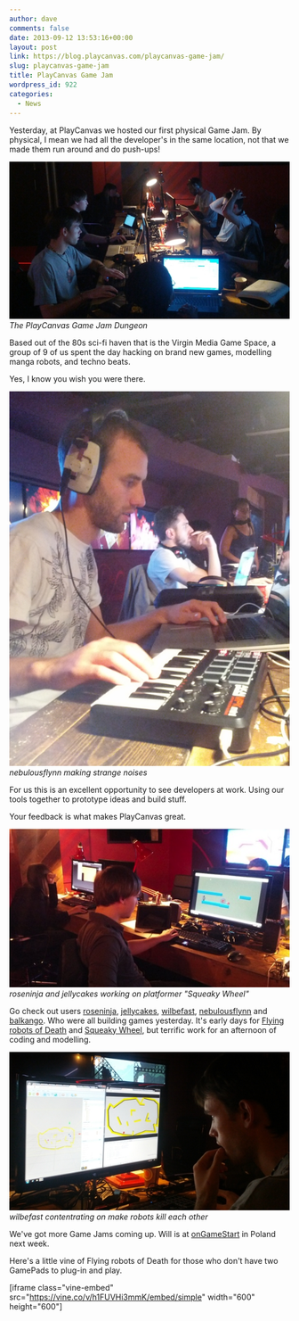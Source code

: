 ```yaml
---
author: dave
comments: false
date: 2013-09-12 13:53:16+00:00
layout: post
link: https://blog.playcanvas.com/playcanvas-game-jam/
slug: playcanvas-game-jam
title: PlayCanvas Game Jam
wordpress_id: 922
categories:
  - News
---
```


Yesterday, at PlayCanvas we hosted our first physical Game Jam. By physical, I mean we had all the developer's in the same location, not that we made them run around and do push-ups!

[![Game Jammers](/assets/media/group.jpg)](/assets/media/group.jpg)
<br>_The PlayCanvas Game Jam Dungeon_

Based out of the 80s sci-fi haven that is the Virgin Media Game Space, a group of 9 of us spent the day hacking on brand new games, modelling manga robots, and techno beats.

Yes, I know you wish you were there.

[![nebulousflynn](/assets/media/audio.jpg)](/assets/media/audio.jpg)
<br>_nebulousflynn making strange noises_

For us this is an excellent opportunity to see developers at work. Using our tools together to prototype ideas and build stuff.

Your feedback is what makes PlayCanvas great.

[![roseninja and jellycakes](/assets/media/roseninja.jpg)](/assets/media/roseninja.jpg)
<br>_roseninja and jellycakes working on platformer "Squeaky Wheel"_

Go check out users [roseninja](https://playcanvas.com/user/roseninja), [jellycakes](https://playcanvas.com/user/jellycakes), [wilbefast](https://playcanvas.com/user/wilbefast), [nebulousflynn](https://playcanvas.com/user/nebulousflynn) and [balkango](https://playcanvas.com/user/balkango). Who were all building games yesterday. It's early days for [Flying robots of Death](http://apps.playcanvas.com/wilbefast/test/shoot_test) and [Squeaky Wheel](apps.playcanvas.com/roseninja/blah/squeakywheel), but terrific work for an afternoon of coding and modelling.

[![Concentration](/assets/media/concentration.jpg)](/assets/media/concentration.jpg)
<br>_wilbefast contentrating on make robots kill each other_

We've got more Game Jams coming up. Will is at [onGameStart](http://ongamestart.com) in Poland next week.

Here's a little vine of Flying robots of Death for those who don't have two GamePads to plug-in and play.

[iframe class="vine-embed" src="https://vine.co/v/h1FUVHi3mmK/embed/simple" width="600" height="600"]
